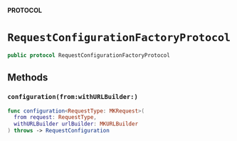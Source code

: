 **PROTOCOL**

# `RequestConfigurationFactoryProtocol`

```swift
public protocol RequestConfigurationFactoryProtocol
```

## Methods
### `configuration(from:withURLBuilder:)`

```swift
func configuration<RequestType: MKRequest>(
  from request: RequestType,
  withURLBuilder urlBuilder: MKURLBuilder
) throws -> RequestConfiguration
```
